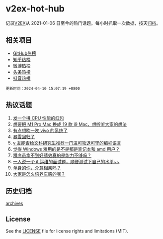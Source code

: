 # v2ex-hot-hub

 记录[V2EX](https://www.v2ex.com/)从 2021-01-06 日至今的热门话题。每小时抓取一次数据，按天[归档](archives)。
 
 ## 相关项目

- [GitHub热榜](https://github.com/snaildev/github-hot-hub)
- [知乎热榜](https://github.com/snaildev/zhihu-hot-hub)
- [微博热榜](https://github.com/snaildev/weibo-hot-hub)
- [头条热榜](https://github.com/snaildev/toutiao-hot-hub)
- [抖音热榜](https://github.com/snaildev/douyin-hot-hub)


 `更新时间：2024-04-10 15:07:19 +0800`

## 热议话题

1. [发一个拼 CPU 性能的红包](https://www.v2ex.com/t/1030992)
1. [想要把 M1 Pro Mac 换成 19 款 i9 Mac，想听听大家的想法](https://www.v2ex.com/t/1031070)
1. [有点想吹一吹 vivo 的系统了](https://www.v2ex.com/t/1031206)
1. [暴雪回归了](https://www.v2ex.com/t/1031170)
1. [v 友能否给文科研究生推荐一门进可攻退可守的编程语言](https://www.v2ex.com/t/1031166)
1. [觉得 Windows 难用的是不是都是笔记本和 amd 用户？](https://www.v2ex.com/t/1031058)
1. [程序员拿不到好绩效真的是能力不够吗？](https://www.v2ex.com/t/1031165)
1. [一人说一个 it 运维的面试题，顺便测试下自己的水平~~](https://www.v2ex.com/t/1031191)
1. [单身的你，介意相亲吗？](https://www.v2ex.com/t/1031054)
1. [大家是怎么培养车感的呢？](https://www.v2ex.com/t/1031123)

## 历史归档

[archives](archives)

## License

See the [LICENSE](LICENSE) file for license rights and limitations (MIT).
